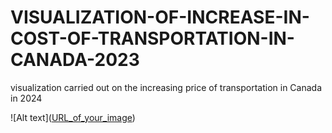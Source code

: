 # VISUALIZATION-OF-INCREASE-IN-COST-OF-TRANSPORTATION-IN-CANADA-2023
visualization carried out on the increasing price of transportation in Canada in 2024

![Alt text]([URL_of_your_image](https://github.com/Olubayodejoy/VISUALIZATION-OF-INCREASE-IN-COST-OF-TRANSPORTATION-IN-CANADA-2023/blob/main/picture3.PNG?raw=true
))
